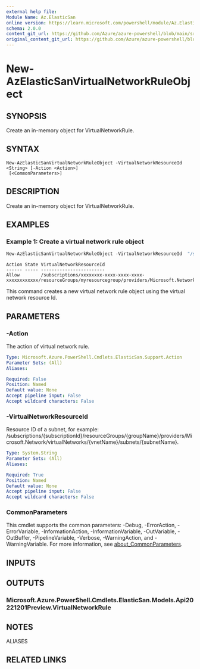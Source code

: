 ```yaml
---
external help file: 
Module Name: Az.ElasticSan
online version: https://learn.microsoft.com/powershell/module/Az.ElasticSan/new-AzElasticSanVirtualNetworkRuleObject
schema: 2.0.0
content_git_url: https://github.com/Azure/azure-powershell/blob/main/src/ElasticSan/help/New-AzElasticSanVirtualNetworkRuleObject.md
original_content_git_url: https://github.com/Azure/azure-powershell/blob/main/src/ElasticSan/help/New-AzElasticSanVirtualNetworkRuleObject.md
---
```


# New-AzElasticSanVirtualNetworkRuleObject

## SYNOPSIS
Create an in-memory object for VirtualNetworkRule.

## SYNTAX

```
New-AzElasticSanVirtualNetworkRuleObject -VirtualNetworkResourceId <String> [-Action <Action>]
 [<CommonParameters>]
```

## DESCRIPTION
Create an in-memory object for VirtualNetworkRule.

## EXAMPLES

### Example 1: Create a virtual network rule object 
```powershell
New-AzElasticSanVirtualNetworkRuleObject -VirtualNetworkResourceId  "/subscriptions/xxxxxxxx-xxxx-xxxx-xxxx-xxxxxxxxxxxx/resourceGroups/myresourcegroup/providers/Microsoft.Network/virtualNetworks/myvnet/subnets/subnet1" -Action Allow
```

```output
Action State VirtualNetworkResourceId                                                                                                                       
------ ----- ------------------------                                                                                                                       
Allow        /subscriptions/xxxxxxxx-xxxx-xxxx-xxxx-xxxxxxxxxxxx/resourceGroups/myresourcegroup/providers/Microsoft.Network/virtualNetworks/myvnet/subnets/subnet1
```

This command creates a new virtual network rule object using the virtual network resource Id.

## PARAMETERS

### -Action
The action of virtual network rule.

```yaml
Type: Microsoft.Azure.PowerShell.Cmdlets.ElasticSan.Support.Action
Parameter Sets: (All)
Aliases:

Required: False
Position: Named
Default value: None
Accept pipeline input: False
Accept wildcard characters: False
```

### -VirtualNetworkResourceId
Resource ID of a subnet, for example: /subscriptions/{subscriptionId}/resourceGroups/{groupName}/providers/Microsoft.Network/virtualNetworks/{vnetName}/subnets/{subnetName}.

```yaml
Type: System.String
Parameter Sets: (All)
Aliases:

Required: True
Position: Named
Default value: None
Accept pipeline input: False
Accept wildcard characters: False
```

### CommonParameters
This cmdlet supports the common parameters: -Debug, -ErrorAction, -ErrorVariable, -InformationAction, -InformationVariable, -OutVariable, -OutBuffer, -PipelineVariable, -Verbose, -WarningAction, and -WarningVariable. For more information, see [about_CommonParameters](http://go.microsoft.com/fwlink/?LinkID=113216).

## INPUTS

## OUTPUTS

### Microsoft.Azure.PowerShell.Cmdlets.ElasticSan.Models.Api20221201Preview.VirtualNetworkRule

## NOTES

ALIASES

## RELATED LINKS

